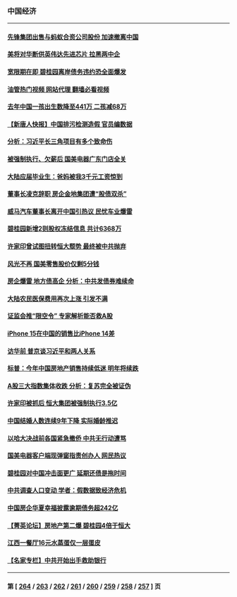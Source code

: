 ### 中国经济
---
#### [先锋集团出售与蚂蚁合资公司股份 加速撤离中国](../../pages/ncid283/n14097325.md?10180845) 
#### [美将对华断供英伟达先进芯片 拉黑两中企](../../pages/ncid283/n14097237.md?10180845) 
#### [宽限期在即 碧桂园离岸债务违约恐全面爆发](../../pages/ncid283/n14097195.md?10180845) 
#### [油管热门视频 网站代理 翻墙必看视频](http://138.2.39.72:81/youtube.html?epic-marker?10180845)
#### [去年中国一孩出生数降至441万 二孩减68万](../../pages/ncid283/n14097038.md?10180845) 
#### [【新唐人快报】中国排污检测造假 官员编数据](../../pages/ncid283/n14096748.md?10180845) 
#### [分析：习近平长三角项目有多个致命伤](../../pages/ncid283/n14096938.md?10180845) 
#### [被强制执行、欠薪后 国美电器广东门店全关](../../pages/ncid283/n14097142.md?10180845) 
#### [大陆应届毕业生：爸妈被我3千元工资惊到](../../pages/ncid283/n14097143.md?10180845) 
#### [董事长凌克辞职 房企金地集团遭“股债双杀”](../../pages/ncid283/n14097117.md?10180845) 
#### [威马汽车董事长离开中国引热议 民忧车业爆雷](../../pages/ncid283/n14097115.md?10180845) 
#### [碧桂园新增2则股权冻结信息 共计6368万](../../pages/ncid283/n14097036.md?10180845) 
#### [许家印曾试图扭转恒大颓势 最终被中共抛弃](../../pages/ncid283/n14096843.md?10180845) 
#### [风光不再 国美零售股价仅剩5分钱](../../pages/ncid283/n14096884.md?10180845) 
#### [房企爆雷 地方债高企 分析：中共发债券难续命](../../pages/ncid283/n14096812.md?10180845) 
#### [大陆农民医保费用再次上涨 引发不满](../../pages/ncid283/n14096864.md?10180845) 
#### [证监会推“限空令” 专家解析能否救A股](../../pages/ncid283/n14094110.md?10180845) 
#### [iPhone 15在中国的销售比iPhone 14差](../../pages/ncid283/n14096626.md?10180845) 
#### [访华前 普京谈习近平和两人关系](../../pages/ncid283/n14096609.md?10180845) 
#### [标普：今年中国房地产销售持续低迷 明年将续跌](../../pages/ncid283/n14096542.md?10180845) 
#### [A股三大指数集体收跌 分析：复苏完全被证伪](../../pages/ncid283/n14096397.md?10180845) 
#### [许家印被抓后 恒大集团被强制执行3.5亿](../../pages/ncid283/n14096188.md?10180845) 
#### [中国结婚人数连续9年下降 实际婚龄推迟](../../pages/ncid283/n14095669.md?10180845) 
#### [以哈大决战前各国紧急撤侨 中共无行动遭骂](../../pages/ncid283/n14095711.md?10180845) 
#### [国美电器客户端现弹窗指责创办人 网民热议](../../pages/ncid283/n14095655.md?10180845) 
#### [碧桂园对中国冲击面更广 延期还债是拖时间](../../pages/ncid283/n14095572.md?10180845) 
#### [中共调查人口变动 学者：假数据致经济危机](../../pages/ncid283/n14094360.md?10180845) 
#### [中国房企华夏幸福披露逾期债务超242亿](../../pages/ncid283/n14095447.md?10180845) 
#### [【菁英论坛】房地产第二爆 碧桂园4倍于恒大](../../pages/ncid283/n14095400.md?10180845) 
#### [江西一餐厅16元水蒸蛋仅一层蛋皮](../../pages/ncid283/n14095454.md?10180845) 
#### [【名家专栏】中共开始出手救助银行](../../pages/ncid283/n14091469.md?10180845) 

---
#### 第 [ [264](./264.md?10180845) / [263](./263.md?10180845) / [262](./262.md?10180845) / [261](./261.md?10180845) / [260](./260.md?10180845) / [259](./259.md?10180845) / [258](./258.md?10180845) / [257](./257.md?10180845) ] 页
